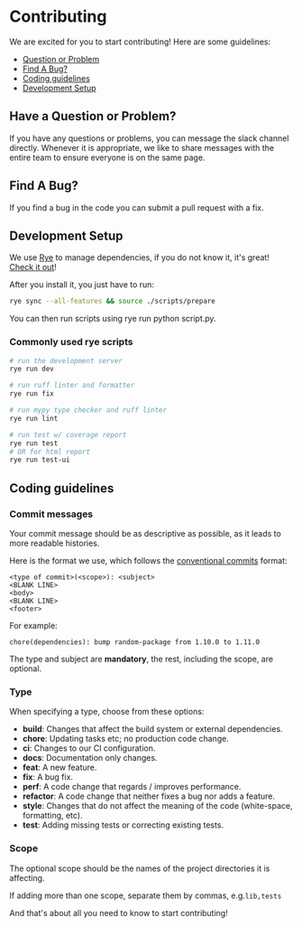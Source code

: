 # Contributing

We are excited for you to start contributing! Here are some guidelines:

- [Question or Problem](#have-a-question-or-problem)
- [Find A Bug?](#find-a-bug)
- [Coding guidelines](#coding-guidelines)
- [Development Setup](#development-setup)

## Have a Question or Problem?

If you have any questions or problems, you can message the slack
channel directly. Whenever it is appropriate, we like to share
messages with the entire team to ensure everyone is on the same page.

## Find A Bug?

If you find a bug in the code you can submit a pull request with a fix.

## Development Setup

We use [Rye](https://rye.astral.sh/guide/) to manage dependencies, if you do not know it, it's great! [Check it out](https://rye.astral.sh/guide/installation/)!

After you install it, you just have to run:

```bash
rye sync --all-features && source ./scripts/prepare
```

You can then run scripts using rye run python script.py.

### Commonly used rye scripts

```bash
# run the development server
rye run dev

# run ruff linter and formatter
rye run fix

# run mypy type checker and ruff linter
rye run lint

# run test w/ coverage report
rye run test
# OR for html report
rye run test-ui
```

## Coding guidelines

### Commit messages

Your commit message should be as descriptive as possible, as
it leads to more readable histories.

Here is the format we use, which follows the [conventional commits](https://www.conventionalcommits.org/en/v1.0.0/) format:

```text
<type of commit>(<scope>): <subject>
<BLANK LINE>
<body>
<BLANK LINE>
<footer>
```

For example:

```text
chore(dependencies): bump random-package from 1.10.0 to 1.11.0
```

The type and subject are **mandatory**, the rest, including the scope, are optional.

### Type

When specifying a type, choose from these options:

- **build**: Changes that affect the build system or external dependencies.
- **chore**: Updating tasks etc; no production code change.
- **ci**: Changes to our CI configuration.
- **docs**: Documentation only changes.
- **feat**: A new feature.
- **fix**: A bug fix.
- **perf**: A code change that regards / improves performance.
- **refactor**: A code change that neither fixes a bug nor adds a feature.
- **style**: Changes that do not affect the meaning of the code (white-space, formatting, etc).
- **test**: Adding missing tests or correcting existing tests.

### Scope

The optional scope should be the names of the project directories it is affecting.

If adding more than one scope, separate them by commas, e.g.`lib,tests`

And that's about all you need to know to start contributing!
